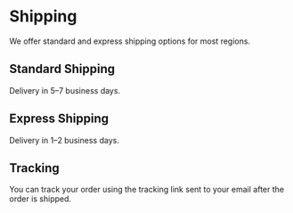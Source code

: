 # Shipping

We offer standard and express shipping options for most regions.

## Standard Shipping
Delivery in 5–7 business days.

## Express Shipping
Delivery in 1–2 business days.

## Tracking
You can track your order using the tracking link sent to your email after the order is shipped.
